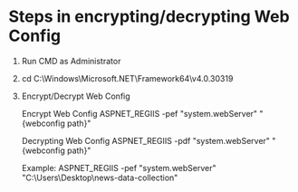# Steps in encrypting/decrypting Web Config

1) Run CMD as Administrator
2) cd C:\Windows\Microsoft.NET\Framework64\v4.0.30319
3) Encrypt/Decrypt Web Config

	Encrypt Web Config
	  ASPNET_REGIIS -pef "system.webServer" "{webconfig path}"

	Decrypting Web Config
	  ASPNET_REGIIS -pdf "system.webServer" "{webconfig path}"

	Example:
	   ASPNET_REGIIS -pef "system.webServer" "C:\Users\Desktop\news-data-collection"
